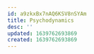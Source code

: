 ```yaml
---
id: a9zkxBx7nAQ6KSV8nSYAm
title: Psychodynamics
desc: ''
updated: 1639762693869
created: 1639762693869
---
```


